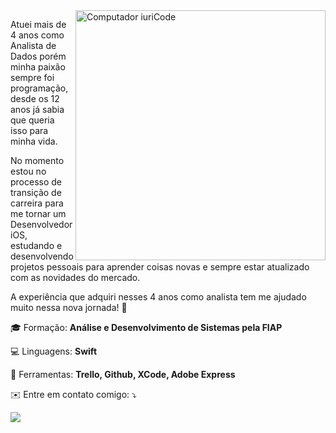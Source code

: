 <img src="https://raw.githubusercontent.com/MicaelliMedeiros/micaellimedeiros/master/image/computer-illustration.png" min-width="400px" max-width="400px" width="400px" align="right" alt="Computador iuriCode">

<p align="left"> 
  Atuei mais de 4 anos como Analista de Dados porém minha paixão sempre foi programação, desde os 12 anos já sabia que queria isso para minha vida.
  
  No momento estou no processo de transição de carreira para me tornar um Desenvolvedor iOS, estudando e desenvolvendo projetos pessoais para aprender coisas novas e sempre estar atualizado com as novidades do mercado. 
  
  A experiência que adquiri nesses 4 anos como analista tem me ajudado muito nessa nova jornada! 🚀
</p>

<p align="left">
  🎓 Formação: <strong>Análise e Desenvolvimento de Sistemas pela FIAP</strong>
</p>

<p align="left">
  💻 Linguagens: <strong>Swift</strong>
</p>

<p align="left">
  💼 Ferramentas: <strong>Trello, Github, XCode, Adobe Express</strong>
</p>

<p align="left">
   ✉️ Entre em contato comigo: ⤵️
</p>

  <a href="https://www.linkedin.com/in/leonardo-mcardoso/" alt="Linkedin">
  <img src="https://img.shields.io/badge/-Linkedin-0e76a8?style=flat-square&logo=Linkedin&logoColor=white&link="/></a>
</p>  
